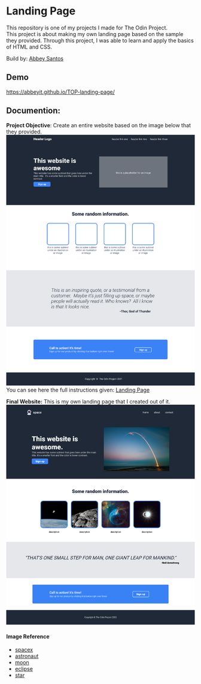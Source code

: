 
# Landing Page

This repository is one of my projects I made for The Odin Project. This project is about making my own landing page based on the sample they provided. Through this project, I was able to learn and apply the basics of HTML and CSS. 

Build by: [Abbey Santos](https://github.com/AbbeyIT)

## Demo

https://abbeyit.github.io/TOP-landing-page/


## Documention: 

**Project Objective**: Create an entire website based on the image below that they provided.
![Odin Project](https://github.com/AbbeyIT/TOP-landing-page/blob/main/reference/odin-project.png)
You can see here the full instructions given: [Landing Page](https://www.theodinproject.com/lessons/foundations-landing-page)

**Final Website:** This is my own landing page that I created out of it.
![Landing Page](https://github.com/AbbeyIT/TOP-landing-page/blob/main/reference/landing%20page.png)


#### Image Reference

 - [spacex](https://awesomeopensource.com/project/elangosundar/awesome-README-templates)
 - [astronaut](https://unsplash.com/photos/Yj1M5riCKk4)
 - [moon](https://unsplash.com/photos/jlV2k_Fx0fc)
 - [eclipse](https://unsplash.com/photos/bx4WS8mhz3w)
 - [star](https://unsplash.com/photos/rTZW4f02zY8)

